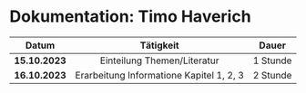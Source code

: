 # Dokumentation: Timo Haverich

| Datum | Tätigkeit | Dauer
|:------:|:---------------:|:----------:|
| **15.10.2023** | Einteilung Themen/Literatur | 1 Stunde | 
| **16.10.2023** | Erarbeitung Informatione Kapitel 1, 2, 3 | 2 Stunde | 